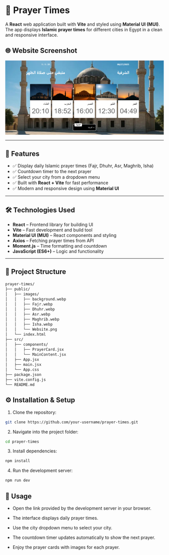 # 🕌 Prayer Times

A **React** web application built with **Vite** and styled using **Material UI (MUI)**.  
The app displays **Islamic prayer times** for different cities in Egypt in a clean and responsive interface.

## 🌐 Website Screenshot

![Prayer Times Website](public/images/Website.png)

---

## 🚀 Features
- ✅ Display daily Islamic prayer times (Fajr, Dhuhr, Asr, Maghrib, Isha)  
- ✅ Countdown timer to the next prayer  
- ✅ Select your city from a dropdown menu  
- ✅ Built with **React + Vite** for fast performance  
- ✅ Modern and responsive design using **Material UI**  

---


## 🛠️ Technologies Used
- **React** – Frontend library for building UI  
- **Vite** – Fast development and build tool  
- **Material UI (MUI)** – React components and styling  
- **Axios** – Fetching prayer times from API  
- **Moment.js** – Time formatting and countdown  
- **JavaScript (ES6+)** – Logic and functionality  

---


## 📂 Project Structure

```text
prayer-times/
├── public/
│   ├── images/
│   │   ├── background.webp
│   │   ├── Fajr.webp
│   │   ├── Dhuhr.webp
│   │   ├── Asr.webp
│   │   ├── Maghrib.webp
│   │   ├── Isha.webp
│   │   └── Website.png
│   └── index.html
├── src/
│   ├── components/
│   │   ├── PrayerCard.jsx
│   │   └── MainContent.jsx
│   ├── App.jsx
│   ├── main.jsx
│   └── App.css
├── package.json
├── vite.config.js
└── README.md
```


## ⚙️ Installation & Setup

1. Clone the repository:

```bash
git clone https://github.com/your-username/prayer-times.git
```

2. Navigate into the project folder:

```bash
cd prayer-times
```

3. Install dependencies:

```bash
npm install
```

4. Run the development server:

```bash
npm run dev
```

## 📌 Usage

- Open the link provided by the development server in your browser.

- The interface displays daily prayer times.

- Use the city dropdown menu to select your city.

- The countdown timer updates automatically to show the next prayer.

- Enjoy the prayer cards with images for each prayer.

